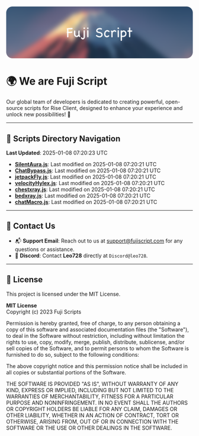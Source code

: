 ![Banner](.github/b.webp)

# 🌍 **We are Fuji Script**

Our global team of developers is dedicated to creating powerful, open-source scripts for Rise Client, designed to enhance your experience and unlock new possibilities! 🌟

---
<!-- SCRIPTS_NAVIGATION_START -->
## 📂 **Scripts Directory Navigation**

**Last Updated**: 2025-01-08 07:20:23 UTC

- **[SilentAura.js](scripts/SilentAura.js)**: Last modified on 2025-01-08 07:20:21 UTC
- **[ChatBypass.js](scripts/ChatBypass.js)**: Last modified on 2025-01-08 07:20:21 UTC
- **[jetpackFly.js](scripts/jetpackFly.js)**: Last modified on 2025-01-08 07:20:21 UTC
- **[velocityHylex.js](scripts/velocityHylex.js)**: Last modified on 2025-01-08 07:20:21 UTC
- **[chestxray.js](scripts/chestxray.js)**: Last modified on 2025-01-08 07:20:21 UTC
- **[bedxray.js](scripts/bedxray.js)**: Last modified on 2025-01-08 07:20:21 UTC
- **[chatMacro.js](scripts/chatMacro.js)**: Last modified on 2025-01-08 07:20:21 UTC

<!-- SCRIPTS_NAVIGATION_END -->

---

## 💬 **Contact Us**  
- 📬 **Support Email**: Reach out to us at [support@fujiscript.com](mailto:support@fujiscript.com) for any questions or assistance.  
- 💬 **Discord**: Contact **Leo728** directly at `Discord@leo728`.

---

## 📜 **License**

This project is licensed under the MIT License.  

**MIT License**  
Copyright (c) 2023 Fuji Scripts  

Permission is hereby granted, free of charge, to any person obtaining a copy of this software and associated documentation files (the "Software"), to deal in the Software without restriction, including without limitation the rights to use, copy, modify, merge, publish, distribute, sublicense, and/or sell copies of the Software, and to permit persons to whom the Software is furnished to do so, subject to the following conditions:  

The above copyright notice and this permission notice shall be included in all copies or substantial portions of the Software.  

THE SOFTWARE IS PROVIDED "AS IS", WITHOUT WARRANTY OF ANY KIND, EXPRESS OR IMPLIED, INCLUDING BUT NOT LIMITED TO THE WARRANTIES OF MERCHANTABILITY, FITNESS FOR A PARTICULAR PURPOSE AND NONINFRINGEMENT. IN NO EVENT SHALL THE AUTHORS OR COPYRIGHT HOLDERS BE LIABLE FOR ANY CLAIM, DAMAGES OR OTHER LIABILITY, WHETHER IN AN ACTION OF CONTRACT, TORT OR OTHERWISE, ARISING FROM, OUT OF OR IN CONNECTION WITH THE SOFTWARE OR THE USE OR OTHER DEALINGS IN THE SOFTWARE.  
